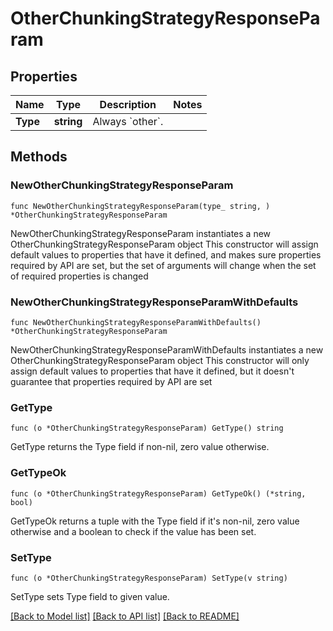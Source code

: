 # OtherChunkingStrategyResponseParam

## Properties

Name | Type | Description | Notes
------------ | ------------- | ------------- | -------------
**Type** | **string** | Always &#x60;other&#x60;. | 

## Methods

### NewOtherChunkingStrategyResponseParam

`func NewOtherChunkingStrategyResponseParam(type_ string, ) *OtherChunkingStrategyResponseParam`

NewOtherChunkingStrategyResponseParam instantiates a new OtherChunkingStrategyResponseParam object
This constructor will assign default values to properties that have it defined,
and makes sure properties required by API are set, but the set of arguments
will change when the set of required properties is changed

### NewOtherChunkingStrategyResponseParamWithDefaults

`func NewOtherChunkingStrategyResponseParamWithDefaults() *OtherChunkingStrategyResponseParam`

NewOtherChunkingStrategyResponseParamWithDefaults instantiates a new OtherChunkingStrategyResponseParam object
This constructor will only assign default values to properties that have it defined,
but it doesn't guarantee that properties required by API are set

### GetType

`func (o *OtherChunkingStrategyResponseParam) GetType() string`

GetType returns the Type field if non-nil, zero value otherwise.

### GetTypeOk

`func (o *OtherChunkingStrategyResponseParam) GetTypeOk() (*string, bool)`

GetTypeOk returns a tuple with the Type field if it's non-nil, zero value otherwise
and a boolean to check if the value has been set.

### SetType

`func (o *OtherChunkingStrategyResponseParam) SetType(v string)`

SetType sets Type field to given value.



[[Back to Model list]](../README.md#documentation-for-models) [[Back to API list]](../README.md#documentation-for-api-endpoints) [[Back to README]](../README.md)


